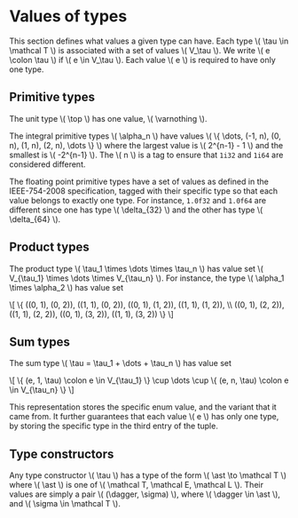 # Values of types

This section defines what values a given type can have. Each type \\( \tau \in \mathcal T \\) is associated with a set of values \\( V_\tau \\). We write \\( e \colon \tau \\) if \\( e \in V_\tau \\). Each value \\( e \\) is required to have only one type.

## Primitive types

The unit type \\( \top \\) has one value, \\( \varnothing \\).

The integral primitive types \\( \alpha_n \\) have values \\( \\{ \dots, (-1, n), (0, n), (1, n), (2, n), \dots \\} \\) where the largest value is \\( 2^{n-1} - 1 \\) and the smallest is \\( -2^{n-1} \\). The \\( n \\) is a tag to ensure that `1i32` and `1i64` are considered different.

The floating point primitive types have a set of values as defined in the IEEE-754-2008 specification, tagged with their specific type so that each value belongs to exactly one type. For instance, `1.0f32` and `1.0f64` are different since one has type \\( \delta_{32} \\) and the other has type \\( \delta_{64} \\).

## Product types

The product type \\( \tau_1 \times \dots \times \tau_n \\) has value set \\( V_{\tau_1} \times \dots \times V_{\tau_n} \\). For instance, the type \\( \alpha_1 \times \alpha_2 \\) has value set

\\[ \\{ ((0, 1), (0, 2)), ((1, 1), (0, 2)), ((0, 1), (1, 2)), ((1, 1), (1, 2)), \\\\ ((0, 1), (2, 2)), ((1, 1), (2, 2)), ((0, 1), (3, 2)), ((1, 1), (3, 2)) \\} \\]

## Sum types

The sum type \\( \tau = \tau_1 + \dots + \tau_n \\) has value set

\\[ \\{ (e, 1, \tau) \colon e \in V_{\tau_1} \\} \cup \dots \cup \\{ (e, n, \tau) \colon e \in V_{\tau_n} \\} \\]

This representation stores the specific enum value, and the variant that it came from. It further guarantees that each value \\( e \\) has only one type, by storing the specific type in the third entry of the tuple.

## Type constructors

Any type constructor \\( \tau \\) has a type of the form \\( \ast \to \mathcal T \\) where \\( \ast \\) is one of \\( \mathcal T, \mathcal E, \mathcal L \\). Their values are simply a pair \\( (\dagger, \sigma) \\), where \\( \dagger \in \ast \\), and \\( \sigma \in \mathcal T \\).
